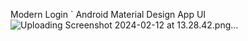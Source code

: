 Modern Login `
Android Material Design App UI
![Uploading Screenshot 2024-02-12 at 13.28.42.png…]()

